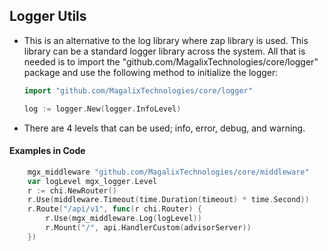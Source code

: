 ## **Logger Utils**

- This is an alternative to the log library where zap library is used. This library can be a standard logger library across the system. 
    All that is needed is to import the "github.com/MagalixTechnologies/core/logger" package and use the following method to initialize the logger:
     
    ```go
  import "github.com/MagalixTechnologies/core/logger"
  
  log := logger.New(logger.InfoLevel)    
    ```

- There are 4 levels that can be used; info, error, debug, and warning.

#### Examples in Code

```go
    mgx_middleware "github.com/MagalixTechnologies/core/middleware"
    var logLevel mgx_logger.Level
    r := chi.NewRouter()
    r.Use(middleware.Timeout(time.Duration(timeout) * time.Second))
    r.Route("/api/v1", func(r chi.Router) {
        r.Use(mgx_middleware.Log(logLevel))
        r.Mount("/", api.HandlerCustom(advisorServer))
    })
```
